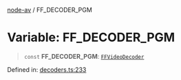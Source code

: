 [node-av](../globals.md) / FF\_DECODER\_PGM

# Variable: FF\_DECODER\_PGM

> `const` **FF\_DECODER\_PGM**: [`FFVideoDecoder`](../type-aliases/FFVideoDecoder.md)

Defined in: [decoders.ts:233](https://github.com/seydx/av/blob/f8631fc881b394300b1479f511d55cf1c370a87f/src/constants/decoders.ts#L233)
